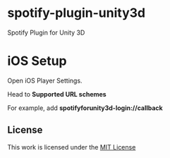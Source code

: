 # spotify-plugin-unity3d
Spotify Plugin for Unity 3D

# iOS Setup

Open iOS Player Settings.

Head to **Supported URL schemes**

For example, add **spotifyforunity3d-login://callback**

## License

This work is licensed under the [MIT License](https://github.com/JunianNet/spotify-plugin-unity3d/blob/master/LICENSE)
